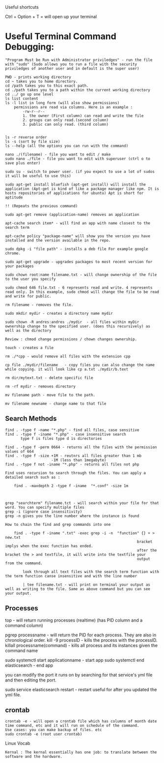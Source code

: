 Useful shortcuts

Ctrl + Option + T = will open up your terminal


# Useful Terminal Command Debugging: 

    "Program Must be Run with Administrator priviledges" - run the file with "sudo" (Sudo allows you to run a file with the security priviledges of another user and in default is the super user)

    PWD - prints working directory
    cd ~ takes you to home directory. 
    cd /path takes you to this exact path. 
    cd ./path takes you to a path within the current working directory
    cd ../ go up one level
    ls list content         
    ls -l list in long form (will also show permissions)
        permissions are read via columns. Here is an example :
            -rw-r--r-- 
            1. the owner (First column) can read and write the file
            2. groups can only read.(second column)
            3. public can only read. (third column)


    ls -r reverse order
    ls -s (sort by file size)
    ls --help (all the options you can run with the command)

    nano ./(filename) - file you want to edit / make 
    sudo nano ./file - file you want to edit with superuser (ctrl o to save plus enter)

    sudo su - switch to power user. (if you expect to use a lot of sudos it will be useful to use this)

    sudo apt-get install bluefish (apt-get install) will install the application (Apt-get is kind of like a package manager like npm. It is hosts repositories of applications for ubuntu) Apt is short for aptitude 

    !! (Repeats the previous command) 

    sudo apt-get remove (application-name) removes an application

    apt-cache search item* - will find an app with name closest to the search term 

    apt-cache policy "package-name" will show you the version you have installed and the version available in the repo. 

    sudo dpkg -i "file path" - installs a deb file For example google chrome. 

    sudo apt-get upgrade - upgrades packages to most recent version for your packages

    sudo chown root:name filename.txt - will change ownership of the file to the user you specify

    sudo chmod 646 file.txt - 6 represents read and write. 4 represents read only. In this example, sudo chmod will change the file to be read and write for public. 

    rm filename - removes the file.

    sudo mkdir mydir - creates a directory name mydir

    sudo chown -R andres:andres ./mydir  - all files within myDir ownership change to the specified user. (does this recursively) as well as the directory 

    Review : chmod change permissions / chown changes ownership. 

    touch - creates a file 
    
    rm ./*cpp - would remove all files with the extension cpp

    cp file ./mydir/filename   - copy files you can also change the name while copying. it will look like cp a.txt ./mydir/b.text

    rm dir/mytext.txt - delete specific file

    rm -rf mydir - removes directory 

    mv filename path - move file to the path.

    mv filename newname - change name to that file 

## Search Methods 

    find . -type f -name "*.php" - find all files, case sensitive 
    find . -type f -iname "*.php" - case insensitive search
           type f is files type d is directories

    find . -type f -perm 0664 - returns all the files with the permission values of 664
    find . -type f -size +1M - reutnrs all files greater than 1 mb 
                         -1M (less than 1megabyte)
    find . -type f not -iname "*.php" - returns all files not php

    Find uses recursion to search through the files. You can apply a detailed search such as :

        find . -maxdepth 2 -type f -iname  "*.conf" -size 1m 



    grep "searchterm" filename.tct - will search within your file for that word. You can specify multiple files 
    grep -i (ignore case insensitivity)
    grep -n gives you the line number where the instance is found 

    How to chain the find and grep commands into one

        find . -type f -iname ".txt" -exec grep -i -n  "function" {} + > new.txt
                                                                bracket implys when the exec function has ended.
                                                                after the bracket the > and textfile, it will write into the textfile your 
                                                                output from the command. 
                                                        
            look through all text files with the search term function with the term function canse insensitive and with the line number 

            | tee filename.txt - will print on terminal your output as well as writing to the file. Same as above command but you can see your output. 


## Processes 
   
   top - will return running processes (realtime) (has PID column and a command column)
   
   pgrep processname - will return the PID for each process. They are also in chronological order.
   kill -9 processID - kills the process with the processID.
   killall processname(command) - kills all process and its instances given the command name

   sudo systemctl start applicationname - start app 
   sudo systemctl end elasticsearch - end app

   you can modify the port it runs on by searching for that service's yml file and then editing the port.

   sudo service elasticsearch restart - restart useful for after you updated the yml file. 
        

## crontab

    crontab -e - will open a crontab file which has columns of month date time command, etc and it will run on schedule of the command.
    Use cases: you can make backup of files. etc 
    sudo crontab -e (root user crontab) 
    


Linux Vocab

    Kernal : The kernal essentially has one job: to translate between the software and the hardware. 